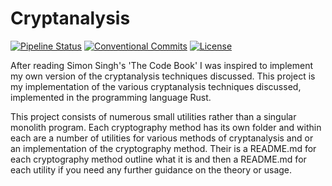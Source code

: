 # Cryptanalysis
[![Pipeline Status](https://gitlab.com/DeveloperC/cryptanalysis/badges/master/pipeline.svg)](https://gitlab.com/DeveloperC/cryptanalysis/-/pipelines)
[![Conventional Commits](https://img.shields.io/badge/Conventional%20Commits-1.0.0-yellow.svg)](https://conventionalcommits.org)
[![License](https://img.shields.io/badge/License-AGPLv3-blue.svg)](https://www.gnu.org/licenses/agpl-3.0)


After reading Simon Singh's 'The Code Book' I was inspired to implement my own version of the cryptanalysis techniques discussed. This project is my implementation of the various cryptanalysis techniques discussed, implemented in the programming language Rust.

This project consists of numerous small utilities rather than a singular monolith program. Each cryptography method has its own folder and within each are a number of utilities for various methods of cryptanalysis and or an implementation of the cryptography method. Their is a README.md for each cryptography method outline what it is and then a README.md for each utility if you need any further guidance on the theory or usage.
